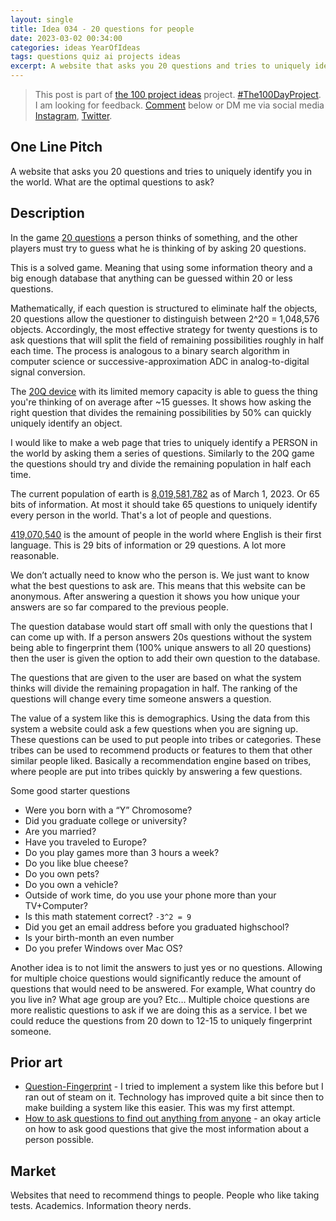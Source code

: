 ```yaml
---
layout: single
title: Idea 034 - 20 questions for people
date: 2023-03-02 00:34:00
categories: ideas YearOfIdeas
tags: questions quiz ai projects ideas
excerpt: A website that asks you 20 questions and tries to uniquely identify you in the world What are the optimal questions to ask?
---
```


> This post is part of [the 100 project ideas](/projects/2023-100-ideas/) project. [#The100DayProject](https://www.the100dayproject.org/). I am looking for feedback. <a href='#utterances-comments'>Comment</a> below or DM me via social media <a href="https://instagram.com/funvill" rel="nofollow noopener noreferrer"><i class="fab fa-fw fa-instagram" aria-hidden="true"></i><span class="label">Instagram</span></a>, <a href="https://twitter.com/funvill" rel="nofollow noopener noreferrer"><i class="fab fa-fw fa-twitter" aria-hidden="true"></i><span class="label">Twitter</span></a>.

## One Line Pitch

A website that asks you 20 questions and tries to uniquely identify you in the world. What are the optimal questions to ask?

## Description

In the game [20 questions](https://en.wikipedia.org/wiki/Twenty_questions) a person thinks of something, and the other players must try to guess what he is thinking of by asking 20 questions.

This is a solved game. Meaning that using some information theory and a big enough database that anything can be guessed within 20 or less questions.

Mathematically, if each question is structured to eliminate half the objects, 20 questions allow the questioner to distinguish between 2^20 = 1,048,576 objects. Accordingly, the most effective strategy for twenty questions is to ask questions that will split the field of remaining possibilities roughly in half each time. The process is analogous to a binary search algorithm in computer science or successive-approximation ADC in analog-to-digital signal conversion.

The [20Q device](https://en.wikipedia.org/wiki/20Q) with its limited memory capacity is able to guess the thing you're thinking of on average after ~15 guesses. It shows how asking the right question that divides the remaining possibilities by 50% can quickly uniquely identify an object.

I would like to make a web page that tries to uniquely identify a PERSON in the world by asking them a series of questions. Similarly to the 20Q game the questions should try and divide the remaining population in half each time.

The current population of earth is [8,019,581,782](https://www.worldometers.info/world-population/) as of March 1, 2023. Or 65 bits of information. At most it should take 65 questions to uniquely identify every person in the world. That's a lot of people and questions.

[419,070,540](https://en.wikipedia.org/wiki/List_of_countries_by_English-speaking_population) is the amount of people in the world where English is their first language. This is 29 bits of information or 29 questions. A lot more reasonable.

We don’t actually need to know who the person is. We just want to know what the best questions to ask are. This means that this website can be anonymous. After answering a question it shows you how unique your answers are so far compared to the previous people.

The question database would start off small with only the questions that I can come up with. If a person answers 20s questions without the system being able to fingerprint them (100% unique answers to all 20 questions) then the user is given the option to add their own question to the database.

The questions that are given to the user are based on what the system thinks will divide the remaining propagation in half. The ranking of the questions will change every time someone answers a question.

The value of a system like this is demographics. Using the data from this system a website could ask a few questions when you are signing up. These questions can be used to put people into tribes or categories. These tribes can be used to recommend products or features to them that other similar people liked. Basically a recommendation engine based on tribes, where people are put into tribes quickly by answering a few questions.

Some good starter questions

- Were you born with a “Y” Chromosome?
- Did you graduate college or university?
- Are you married?
- Have you traveled to Europe?
- Do you play games more than 3 hours a week?
- Do you like blue cheese?
- Do you own pets?
- Do you own a vehicle?
- Outside of work time, do you use your phone more than your TV+Computer?
- Is this math statement correct? `-3^2 = 9`
- Did you get an email address before you graduated highschool?
- Is your birth-month an even number
- Do you prefer Windows over Mac OS?

Another idea is to not limit the answers to just yes or no questions. Allowing for multiple choice questions would significantly reduce the amount of questions that would need to be answered. For example, What country do you live in? What age group are you? Etc… Multiple choice questions are more realistic questions to ask if we are doing this as a service. I bet we could reduce the questions from 20 down to 12-15 to uniquely fingerprint someone.

## Prior art

- [Question-Fingerprint](https://github.com/funvill/Question-Fingerprint) - I tried to implement a system like this before but I ran out of steam on it. Technology has improved quite a bit since then to make building a system like this easier. This was my first attempt.
- [How to ask questions to find out anything from anyone](https://www.jotform.com/blog/how-to-ask-questions-to-find-out-anything-from-anyone/) - an okay article on how to ask good questions that give the most information about a person possible.

## Market

Websites that need to recommend things to people. People who like taking tests. Academics. Information theory nerds.
